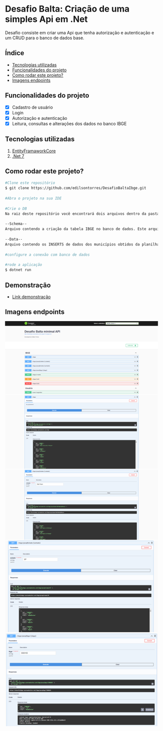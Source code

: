 # Desafio Balta: Criação de uma simples Api em .Net

Desafio consiste em criar uma Api que tenha autorização e autenticação e um CRUD para o banco de dados base.

## Índice
- <a href="#tecnologias-utilizadas">Tecnologias utilizadas</a>
- <a href="#funcionalidades-do-projeto">Funcionalidades do projeto</a>
- <a href="#como-rodar-este-projeto">Como rodar este projeto?</a>
- <a href="#imagens-endpoints">Imagens endpoints</a>

## Funcionalidades do projeto
- [x] Cadastro de usuário
- [x] Login
- [x] Autorização e autenticação
- [x] Leitura, consultas e alterações dos dados no banco IBGE
## Tecnologias utilizadas

1. [EntityFramaworkCore](https://learn.microsoft.com/en-us/ef/)
2. [.Net 7]()

## Como rodar este projeto?
```bash
#Clone este repositório
$ git clone https://github.com/edilsontorres/DesafioBaltaIbge.git

#Abra o projeto na sua IDE 

#Crie o DB
Na raiz deste repositório você encontrará dois arquivos dentro da pasta SQL Server.

--Schema--
Arquivo contendo a criação da tabela IBGE no banco de dados. Este arquivo deve ser executado primeiro.

--Data--
Arquivo contendo os INSERTS de dados dos municípios obtidos da planilha RELATORIO_DTB_BRASIL_MUNICIPIO contida na raiz deste repositório.

#configure a conexão com banco de dados

#rode a aplicação
$ dotnet run
```

## Demonstração
- [Link demonstração](https://desafioibge.azurewebsites.net/swagger/index.html)

## Imagens endpoints
![Swagger](/assets/img1.PNG)
![GetAll](/assets/img2.PNG)
![GetCity](/assets/img3.PNG)
![GetState](/assets/img4.PNG)
![GetIbge](/assets/img5.PNG)


